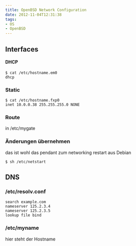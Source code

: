 ```yaml
---
title: OpenBSD Network Configuration
date: 2012-11-04T12:31:38
tags: 
- OS
- OpenBSD
---
```


## Interfaces

#### DHCP

~~~
$ cat /etc/hostname.em0
dhcp
~~~

### Static

~~~
$ cat /etc/hostname.fxp0
inet 10.0.0.38 255.255.255.0 NONE
~~~

### Route

in /etc/mygate

### Änderungen übernehmen

das ist wohl das pendant zum networking restart aus Debian

~~~
$ sh /etc/netstart
~~~

## DNS

### /etc/resolv.conf

~~~
search example.com
nameserver 125.2.3.4
nameserver 125.2.3.5
lookup file bind
~~~

### /etc/myname

hier steht der Hostname
